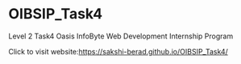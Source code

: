 # OIBSIP_Task4
Level 2 Task4 Oasis InfoByte Web Development Internship Program 

Click to visit website:https://sakshi-berad.github.io/OIBSIP_Task4/
